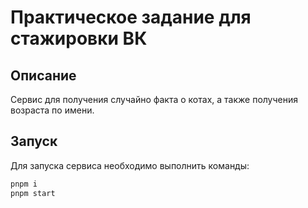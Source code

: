 # Практическое задание для стажировки ВК

## Описание

Сервис для получения случайно факта о котах, а также получения возраста по имени.

## Запуск

Для запуска сервиса необходимо выполнить команды:

```bash
pnpm i
pnpm start
```
